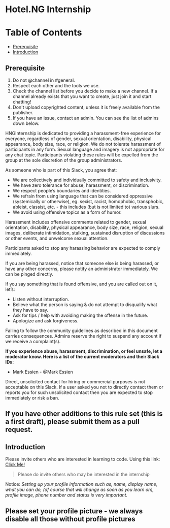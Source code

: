 # Hotel.NG Internship



Table of Contents
=================
  * [Prerequisite](#prerequisite)
  * [Introduction](#introduction)


## Prerequisite

1. Do not @channel in #general.
1. Respect each other and the tools we use.
1. Check the channel list before you decide to make a new channel. If a channel already exists that you want to create, just join it and start chatting!
1. Don't upload copyrighted content, unless it is freely available from the publisher.
1. If you have an issue, contact an admin. You can see the list of admins down below.

HNGInternship is dedicated to providing a harassment-free experience for everyone, regardless of gender, sexual orientation, disability, physical appearance, body size, race, or religion. We do not tolerate harassment of participants in any form. Sexual language and imagery is not appropriate for any chat topic. Participants violating these rules will be expelled from the group at the sole discretion of the group administrators.

As someone who is part of this Slack, you agree that:

* We are collectively and individually committed to safety and inclusivity.
* We have zero tolerance for abuse, harassment, or discrimination.
* We respect people’s boundaries and identities.
* We refrain from using language that can be considered oppressive (systemically or otherwise), 
  eg. sexist, racist, homophobic, transphobic, ableist, classist, etc. - 
  this includes (but is not limited to) various slurs.
* We avoid using offensive topics as a form of humor.

Harassment includes offensive comments related to gender, sexual orientation, disability, physical appearance, body size, race, religion, sexual images, deliberate intimidation, stalking, sustained disruption of discussions or other events, and unwelcome sexual attention.

Participants asked to stop any harassing behavior are expected to comply immediately.

If you are being harassed, notice that someone else is being harassed, or have any other concerns, please notify an administrator immediately. We can be pinged directly.

If you say something that is found offensive, and you are called out on it, let’s:

* Listen without interruption.
* Believe what the person is saying & do not attempt to disqualify what they have to say.
* Ask for tips / help with avoiding making the offense in the future.
* Apologize and ask forgiveness.

Failing to follow the community guidelines as described in this document carries consequences. Admins 
reserve the right to suspend any account if we receive a complaint(s).

**If you experience abuse, harassment, discrimination, or feel unsafe, let a moderator know. 
Here is a list of the current moderators and their Slack IDs:**

* Mark Essien - @Mark Essien 

Direct, unsolicited contact for hiring or commercial purposes is not acceptable on this Slack. If a user asked you not to directly contact them or reports you for such unsolicited contact then you are expected to stop immediately or risk a ban.

If you have other additions to this rule set (this is a first draft), please submit them as a pull request.
---
## Introduction
 Please invite others who are interested in learning to code. Using this link: [Click Me!](https://join.slack.com/t/hnginternship5/shared_invite/enQtNTgwMTIwMTQ4MDMyLTgyYTU1MTc5YzZiZTJmN2E1MmI0MGJhNmYzY2ZiNzdhNDEwZjM3ODlkY2FlMjNlMmNmMzE2NDQ0OWJmOWJhNGY)

> Please do invite others who may be interested in the internship

Notice: 
*Setting up your profile information such as, name, display name, what you can do, (of course that will change as soon as you learn on), profile image, phone number and status is very important.*


**Please set your profile picture - we always disable all those without profile pictures**
---
